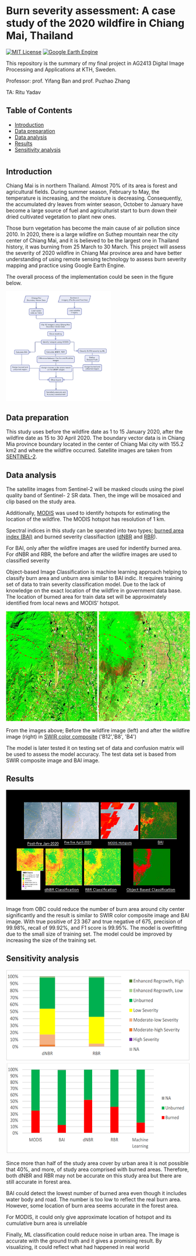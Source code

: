 # Burn severity assessment: A case study of the 2020 wildfire in Chiang Mai, Thailand
[![MIT License](https://img.shields.io/badge/license-MIT-red.svg)](https://opensource.org/licenses/MIT) 
[![Google Earth Engine](https://img.shields.io/badge/Made%20with-Google_Earth_Engine-blue)](https://code.earthengine.google.com/) 

This repository is the summary of my final project in AG2413 Digital Image Processing and Applications at KTH, Sweden.

Professor: prof. Yifang Ban and prof. Puzhao Zhang 

TA: Ritu Yadav

## Table of Contents
- [Introduction](#introduction)
- [Data preparation](#data-preparation)
- [Data analysis](#data-analysis)
- [Results](#results)
- [Sensitivity analysis](#sensitivity-analysis)

#
## Introduction
Chiang Mai is in northern Thailand. Almost 70% of its area is forest and agricultural fields. During
summer season, February to May, the temperature is increasing, and the moisture is decreasing.
Consequently, the accumulated dry leaves from winter season, October to January have become a large
source of fuel and agriculturist start to burn down their dried cultivated vegetation to plant new ones.

Those burn vegetation has become the main cause of air pollution since 2010. In 2020, there is a large
wildfire on Suthep mountain near the city center of Chiang Mai, and it is believed to be the largest one in
Thailand history, it was burning from 25 March to 30 March. This project will assess the severity of 2020
wildfire in Chiang Mai province area and have better understanding of using remote sensing technology to
assess burn severity mapping and practice using Google Earth Engine.

The overall process of the implementation could be seen in the figure below.

<img src="images/flow_chart.JPG" height="300" />

## Data preparation

This study uses before the wildfire date as 1 to 15 January 2020, after the wildfire date as 15 to
30 April 2020. The boundary vector data is in Chiang Mia province boundary located in the center of Chiang
Mai city with 155.2 km2 and where the wildfire occurred. Satellite images are taken from [SENTINEL-2](https://developers.google.com/earth-engine/datasets/catalog/sentinel-2).

## Data analysis
The satellite images from Sentinel-2 will be masked clouds using the pixel quality band of Sentinel-
2 SR data. Then, the imge will be mosaiced and clip based on the study area.

Additionally, [MODIS](https://developers.google.com/earth-engine/datasets/catalog/modis) was used to identify hotspots for estimating the location of the wildfire. The MODIS hotspot has resolution of 1 km.

Spectral indices in this study can be sperated into two types; [burned area index (BAI)](https://www.researchgate.net/publication/228788017_Assessment_of_different_spectral_indices_in_the_red-near-infrared_spectral_domain_for_burned_land_discrimination) and burned
severity classifiaction ([dNBR](https://www.researchgate.net/publication/241687027_Landscape_Assessment_Ground_measure_of_severity_the_Composite_Burn_Index_and_Remote_sensing_of_severity_the_Normalized_Burn_Ratio) and [RBR](https://www.mdpi.com/2072-4292/6/3/1827)). 

For BAI, only after the wildfire images are used for indentify burned area. For dNBR and RBR, the before
and after the wildfire images are used to classified severity

Object-based Image Classification is machine learning approach helping to classify burn area and
unburn area similar to BAI indic. It requires training set of data to train severity classification model. Due to
the lack of knowledge on the exact location of the wildfire in government data base. The location of burned area for train data set will be
approximately identified from local news and MODIS’ hotspot.

<img src="images/SWIR_images.png" height="300" />

From the images above; Before the wildfire image (left) and after the wildfire image (right) in [SWIR color composite](https://custom-scripts.sentinel-hub.com/custom-scripts/sentinel-2/swir-rgb/) ('B12','B8', 'B4')

The model is later tested it
on testing set of data and confusion matrix will be used to assess the model accuracy. The test data set is based from SWIR composite image and BAI image. 

## Results
<img src="images/Results.png" height="300" />

Image from OBC could reduce the number of burn area around city center
significantly and the result is similar to SWIR color composite image and BAI image. With true positive of 23 367 and true negative of 675, precision of 99.98%, recall of 99.92%, and F1 score is 99.95%. The model is overfitting due to the small size of training set. The model could be improved by increasing the size of the training set.

## Sensitivity analysis
<img src="images/SA1.png" height="250" />
<img src="images/SA2.png" height="250" />

Since more than half of the study area cover by urban area it
is not possible that 40%, and more, of study area comprised with burned areas. Therefore, both dNBR and
RBR may not be accurate on this study area but there are still accurate in forest area.

BAI could detect the lowest number of burned area even though it includes water body and
road. The number is too low to reflect the real burn area. However, some location of burn area seems
accurate in the forest area. 

For MODIS, it could only give approximate location of hotspot and its cumulative
burn area is unreliable

Finally, ML classification could reduce noise in urban area. The image is accurate with the
ground truth and it gives a promising result. By visualizing, it could reflect what had happened in real
world
